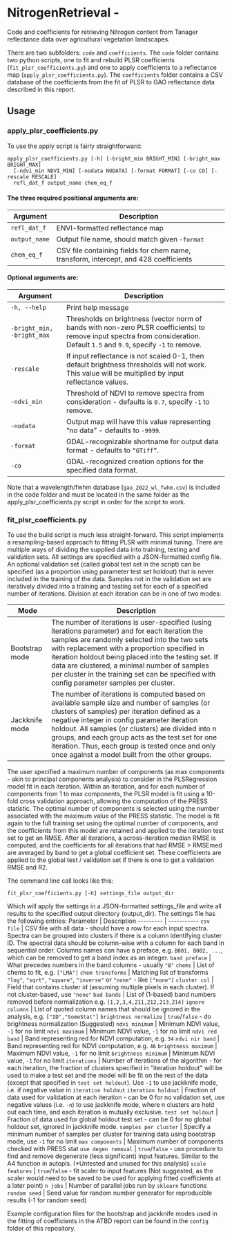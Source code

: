 # NitrogenRetrieval - 
Code and coefficients for retrieving Nitrogen content from Tanager reflectance data over agricultural vegetation landscapes.

There are two subfolders: `code` and `coefficients`. The `code` folder contains two python scripts, one to fit and rebuild PLSR coefficients (`fit_plsr_coefficients.py`) and one to apply coefficients to a reflectance map (`apply_plsr_coefficients.py`).  The `coefficients` folder contains a CSV database of the coefficients from the fit of PLSR to GAO reflectance data described in this report.

## Usage
### apply_plsr_coefficients.py

To use the apply script is fairly straightforward:
```
apply_plsr_coefficients.py [-h] [-bright_min BRIGHT_MIN] [-bright_max BRIGHT_MAX]
  [-ndvi_min NDVI_MIN] [-nodata NODATA] [-format FORMAT] [-co CO] [-rescale RESCALE]
  refl_dat_f output_name chem_eq_f
```
#### The three required positional arguments are:
Argument   | Description
---------- | ------------------------------
`refl_dat_f` | ENVI-formatted reflectance map
`output_name` | Output file name, should match given `-format`
`chem_eq_f` | CSV file containing fields for chem name, transform, intercept, and 428 coefficients


#### Optional arguments are: 
Argument   | Description
---------- | ------------------------------
`-h, --help` | Print help message
`-bright_min, -bright_max` | Thresholds on brightness (vector norm of bands with non-zero PLSR coefficients) to remove input spectra from consideration. Default `1.5` and `9.9`, specify `-1` to remove.
`-rescale` | If input reflectance is not scaled 0-1, then default brightness thresholds will not work. This value will be multiplied by input reflectance values.
`-ndvi_min` | Threshold of NDVI to remove spectra from consideration - defaults is `0.7`, specify `-1` to remove.
`-nodata` | Output map will have this value representing “no data” - defaults to `-9999`.
`-format` | GDAL-recognizable shortname for output data format - defaults to `“GTiff”`.
`-co` | GDAL-recognized creation options for the specified data format.

Note that a wavelength/fwhm database (`gao_2022_wl_fwhm.csv`) is included in the code folder and must be located in the same folder as the apply_plsr_coefficients.py script in order for the script to work.

### fit_plsr_coefficients.py
To use the build script is much less straight-forward. This script implements a resampling-based approach to fitting PLSR with minimal tuning. There are multiple ways of dividing the supplied data into training, testing and validation sets. All settings are specified with a JSON-formatted config file. An optional validation set (called global test set in the script) can be specified (as a proportion using parameter test set holdout) that is never included in the training of the data. Samples not in the validation set are iteratively divided into a training and testing set for each of a specified number of iterations. Division at each iteration can be in one of two modes:

Mode | Description
---- | -----------
Bootstrap mode | The number of iterations is user-specified (using iterations parameter) and for each iteration the samples are randomly selected into the two sets with replacement with a proportion specified in iteration holdout being placed into the testing set. If data are clustered, a minimal number of samples per cluster in the training set can be specified with config parameter samples per cluster.
Jackknife mode | The number of iterations is computed based on available sample size and number of samples (or clusters of samples) per iteration defined as a negative integer in config parameter iteration holdout. All samples (or clusters) are divided into n groups, and each group acts as the test set for one iteration. Thus, each group is tested once and only once against a model built from the other groups.


The user specified a maximum number of components (as max components - akin to principal components analysis) to consider in the PLSRegression model fit in each iteration. Within an iteration, and for each number of components from 1 to max components, the PLSR model is fit using a 10-fold cross validation approach, allowing the computation of the PRESS statistic. The optimal number of components is selected using the number associated with the maximum value of the PRESS statistic. The model is fit again to the full training set using the optimal number of components, and the coefficients from this model are retained and applied to the iteration test set to get an RMSE. After all iterations, a across-iteration median RMSE is computed, and the coefficients for all iterations that had RMSE > RMSEmed are averaged by band to get a global coefficient set. These coefficients are applied to the global test / validation set if there is one to get a validation RMSE and R2.


The command line call looks like this:
```
fit_plsr_coefficients.py [-h] settings_file output_dir
```

Which will apply the settings in a JSON-formatted settings_file and write all results to the specified output directory (output_dir).  The settings file has the following entries:
Parameter | Description
--------- | -----------
`csv file` | CSV file with all data - should have a row for each input spectra. Spectra can be grouped into clusters if there is a column identifying cluster ID. The spectral data should be column-wise with a column for each band in sequential order. Columns names can have a preface, e.g. `B001, B002, ...`, which can be removed to get a band index as an integer.
`band preface` | What precedes numbers in the band columns - usually `"B"`
`chems` |  List of chems to fit, e.g. `["LMA"]`
`chem transforms` | Matching list of transforms `"log"`, `"sqrt"`, `"square"`, `"inverse"` or `"none"` - like `["none"]`
`cluster col` | Field that contains cluster id (assuming multiple pixels in each cluster). If not cluster-based, use `"none"`
`bad bands` | List of (1-based) band numbers removed before normalization e.g. `[1,2,3,4,211,212,213,214]`
`ignore columns` | List of quoted column names that should be ignored in  the analysis, e.g. `["ID","SomeStat"]`
`brightness normalize` | `true`/`false` - do brightness normalization (Suggested)
`ndvi minimum` | Minimum NDVI value, `-1` for no limit
`ndvi maximum` | Minimum NDVI value, `-1` for no limit
`ndvi red band` | Band representing red for NDVI computation, e.g. `34`
`ndvi nir band` | Band representing red for NDVI computation, e.g. `46`
`brightness maximum` | Maximum NDVI value, `-1` for no limit
`brightness minimum` | Minimum NDVI value, `-1` for no limit
`iterations` | Number of iterations of the algorithm - for each iteration, the fraction of clusters specified in "iteration holdout" will be used to make a test set and the model will be fit on the rest of the data (except that specified in `test set holdout`). Use `-1` to use jackknife mode, i.e. if negative value in `iteration holdout`
`iteration holdout` | Fraction of data used for validation at each iteration - can be 0 for no validation set, use negative values (i.e. `-n`) to use jackknife mode, where n clusters are held out each time, and each iteration is mutually exclusive.
`test set holdout` | Fraction of data used for global holdout test set - can be 0 for no global holdout set, ignored in jackknife mode.
`samples per cluster` | Specify a minimum number of samples per cluster for training data using bootstrap mode, use `-1` for no limit
`max components` | Maximum number of components checked with PRESS stat
`use degen removal` | `true`/`false` - use procedure to find and remove degenerate (less significant) input features. Similar to the A4 function in autopls. (*Untested and unused for this analysis)
`scale features` | `true`/`false` -  fit scaler to input features (Not suggested, as the scaler would need to be saved to be used for applying fitted coefficients at a later point)
`n jobs` | Number of parallel jobs run by `sklearn` functions
`random seed` | Seed value for random number generator for reproducible results (-1 for random seed)

Example configuration files for the bootstrap and jackknife modes used in the fitting of coefficients in the ATBD report can be found in the `config` folder of this repository.
